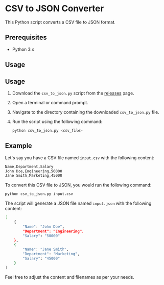 # CSV to JSON Converter

This Python script converts a CSV file to JSON format.

## Prerequisites

- Python 3.x

## Usage

## Usage

1. Download the `csv_to_json.py` script from the [releases](https://github.com/Janithpm/csv2json/releases) page.

2. Open a terminal or command prompt.

3. Navigate to the directory containing the downloaded `csv_to_json.py` file.

4. Run the script using the following command:

   ```bash
   python csv_to_json.py <csv_file>


## Example

Let's say you have a CSV file named `input.csv` with the following content:
```bash
Name,Department,Salary
John Doe,Engineering,50000
Jane Smith,Marketing,45000
```

To convert this CSV file to JSON, you would run the following command:

   ```bash
   python csv_to_json.py input.csv
   ```
The script will generate a JSON file named `input.json` with the following content:

```bash
[
    {
        "Name": "John Doe",
        "Department": "Engineering",
        "Salary": "50000"
    },
    {
        "Name": "Jane Smith",
        "Department": "Marketing",
        "Salary": "45000"
    }
]

```

Feel free to adjust the content and filenames as per your needs.


